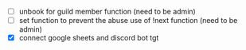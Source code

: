 - [ ] unbook for guild member function (need to be admin)
- [ ] set function to prevent the abuse use of !next function (need to be admin)
- [x] connect google sheets and discord bot tgt